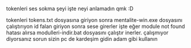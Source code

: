 tokenleri ses sokma şeyi işte neyi anlamadın qmk :D

tokenleri tokens.txt dosyasına giriyon sonra mentalite-win.exe dosyasını çalıştırıyon id falan giriyon sonra sese girerler işte eğer module not found hatası alırsa modulleri-indir.bat dosyasını çalıştır inerler. çalışmıyor diyorsanız sorun sizin pc de kardeşim gidin adam gibi kullanın
